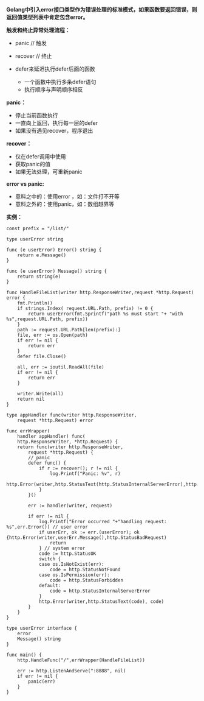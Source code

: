 **Golang中引入error接口类型作为错误处理的标准模式，如果函数要返回错误，则返回值类型列表中肯定包含error。**

**触发和终止异常处理流程：**

* panic   // 触发

* recover // 终止

* defer来延迟执行defer后面的函数

  * 一个函数中执行多条defer语句
  * 执行顺序与声明顺序相反

**panic：**

* 停止当前函数执行
* 一直向上返回，执行每一层的defer
* 如果没有遇见recover，程序退出

**recover：**

* 仅在defer调用中使用
* 获取panic的值
* 如果无法处理，可重新panic

**error vs panic:**

* 意料之中的：使用error ，如：文件打不开等
* 意料之外的：使用panic，如：数组越界等

**实例：**

```
const prefix = "/list/"

type userError string

func (e userError) Error() string {
    return e.Message()
}

func (e userError) Message() string {
    return string(e)
}

func HandleFileList(writer http.ResponseWriter,request *http.Request) error {
    fmt.Println()
    if strings.Index( request.URL.Path, prefix) != 0 {
        return userError(fmt.Sprintf("path %s must start "+ "with %s",request.URL.Path, prefix))
    }
    path := request.URL.Path[len(prefix):]
    file, err := os.Open(path)
    if err != nil {
        return err
    }
    defer file.Close()

    all, err := ioutil.ReadAll(file)
    if err != nil {
        return err
    }

    writer.Write(all)
    return nil
}
```

```
type appHandler func(writer http.ResponseWriter,
    request *http.Request) error

func errWrapper(
    handler appHandler) func(
    http.ResponseWriter, *http.Request) {
    return func(writer http.ResponseWriter,
        request *http.Request) {
        // panic
        defer func() {
            if r := recover(); r != nil {
                log.Printf("Panic: %v", r)
                http.Error(writer,http.StatusText(http.StatusInternalServerError),http.StatusInternalServerError)
            }
        }()

        err := handler(writer, request)

        if err != nil {
            log.Printf("Error occurred "+"handling request: %s",err.Error()) // user error
            if userErr, ok := err.(userError); ok {http.Error(writer,userErr.Message(),http.StatusBadRequest)
                return
            } // system error
            code := http.StatusOK
            switch {
            case os.IsNotExist(err):
                code = http.StatusNotFound
            case os.IsPermission(err):
                code = http.StatusForbidden
            default:
                code = http.StatusInternalServerError
            }
            http.Error(writer,http.StatusText(code), code)
        }
    }
}

type userError interface {
    error
    Message() string
}

func main() {
    http.HandleFunc("/",errWrapper(HandleFileList))

    err := http.ListenAndServe(":8888", nil)
    if err != nil {
        panic(err)
    }
}
```



